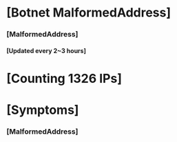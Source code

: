 # [Botnet MalformedAddress]
### [MalformedAddress]
#### [Updated every 2~3 hours]

# [Counting 1326 IPs]

# [Symptoms] 
###   [MalformedAddress]
